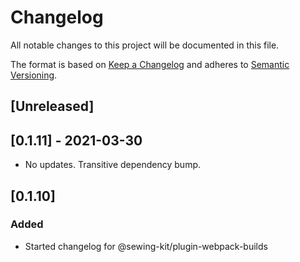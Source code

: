 # Changelog

All notable changes to this project will be documented in this file.

The format is based on [Keep a Changelog](http://keepachangelog.com/en/1.0.0/)
and adheres to [Semantic Versioning](http://semver.org/spec/v2.0.0.html).

## [Unreleased]

## [0.1.11] - 2021-03-30

- No updates. Transitive dependency bump.

## [0.1.10]

### Added

- Started changelog for @sewing-kit/plugin-webpack-builds

